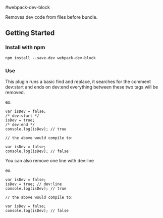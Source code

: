 #webpack-dev-block

Removes dev code from files before bundle.

## Getting Started

### Install with npm
```
npm install --save-dev webpack-dev-block
```

### Use
This plugin runs a basic find and replace, it searches for the comment dev:start and ends on dev:end everything between these two tags will be removed.

ex.
```
var isDev = false;
/* dev:start */
isDev = true;
/* dev:end */
console.log(isDev); // true

// the above would compile to:

var isDev = false;
console.log(isDev); // false
```

You can also remove one line with dev:line

ex.
```
var isDev = false;
isDev = true; // dev:line
console.log(isDev); // true

// the above would compile to:

var isDev = false;
console.log(isDev); // false
```
